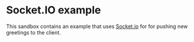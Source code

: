 # Socket.IO example

This sandbox contains an example that uses [Socket.io](https://socket.io/) for
for pushing new greetings to the client.
